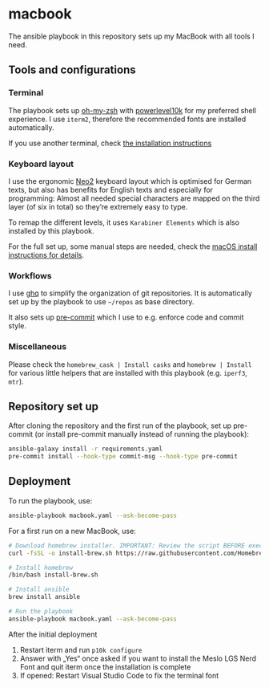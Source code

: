 # macbook

The ansible playbook in this repository sets up my MacBook with all tools I need.

## Tools and configurations

### Terminal

The playbook sets up [oh-my-zsh](https://github.com/ohmyzsh/ohmyzsh) with [powerlevel10k](https://github.com/romkatv/powerlevel10k) for my preferred shell experience. I use `iterm2`, therefore the recommended fonts are installed automatically.

If you use another terminal, check [the installation instructions](https://github.com/romkatv/powerlevel10k#meslo-nerd-font-patched-for-powerlevel10k)

### Keyboard layout

I use the ergonomic [Neo2](https://neo-layout.org/) keyboard layout which is optimised for German texts, but also has benefits for English texts and especially for programming: Almost all needed special characters are mapped on the third layer (of six in total) so they’re extremely easy to type.

To remap the different levels, it uses `Karabiner Elements` which is also installed by this playbook.

For the full set up, some manual steps are needed, check the [macOS install instructions for details](https://neo-layout.org/Einrichtung/macOS/).

### Workflows

I use [ghq](https://github.com/x-motemen/ghq) to simplify the organization of git repositories. It is automatically set up by the playbook to use `~/repos` as base directory.

It also sets up [pre-commit](https://pre-commit.com/) which I use to e.g. enforce code and commit style.

### Miscellaneous

Please check the `homebrew_cask | Install casks` and `homebrew | Install` for various little helpers that are installed with this playbook (e.g. `iperf3`, `mtr`).

## Repository set up

After cloning the repository and the first run of the playbook, set up pre-commit (or install pre-commit manually instead of running the playbook):

```sh
ansible-galaxy install -r requirements.yaml
pre-commit install --hook-type commit-msg --hook-type pre-commit
```

## Deployment

To run the playbook, use:

```sh
ansible-playbook macbook.yaml --ask-become-pass
```

For a first run on a new MacBook, use:

```sh
# Download homebrew installer. IMPORTANT: Review the script BEFORE executing it!
curl -fsSL -o install-brew.sh https://raw.githubusercontent.com/Homebrew/install/HEAD/install.sh

# Install homebrew
/bin/bash install-brew.sh

# Install ansible
brew install ansible

# Run the playbook
ansible-playbook macbook.yaml --ask-become-pass
```

After the initial deployment

1. Restart iterm and run `p10k configure`
2. Answer with „Yes“ once asked if you want to install the Meslo LGS Nerd Font and quit iterm once the installation is complete
3. If opened: Restart Visual Studio Code to fix the terminal font
